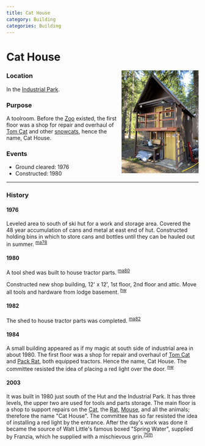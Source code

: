 ```yaml
---
title: Cat House
category: Building
categories: Building
---
```

# Cat House
<img src="img/2020%20Cat%20House.jpeg" style="width: 40%;" align="right">

### Location

In the [Industrial Park](Industrial-Park).

### Purpose

A toolroom. Before the [Zoo](Zoo) existed, the first floor was a shop for repair and overhaul of [Tom Cat](Tom-Cat) and other [snowcats](https://en.wikipedia.org/wiki/Snowcat), hence the name, Cat House.

### Events
- Ground cleared: 1976
- Constructed: 1980

---
### History

#### 1976

Leveled area to south of ski hut for a work and storage area. Covered the 48 year accumulation of cans and metal at east end of hut. Constructed holding bins in which to store cans and bottles until they can be hauled out in summer. <sup>[ma78][]</sup>

#### 1980

A tool shed was built to house tractor parts. <sup>[ma80][]</sup>

Constructed new shop building, 12' x 12', 1st floor, 2nd floor and attic. Move all tools and hardware from lodge basement. <sup>[hw][]</sup>

#### 1982

The shed to house tractor parts was completed. <sup>[ma82][]</sup>

#### 1984

A small building appeared as if my magic at south side of industrial area in about 1980. The first floor was a shop for repair and overhaul of [Tom Cat](Tom-Cat) and [Pack Rat](Pack-Rat), both equipped tractors. Hence the name, Cat House. The committee resisted the idea of placing a red light over the door. <sup>[nw][]</sup>

#### 2003

It was built in 1980 just south of the Hut and the Industrial Park. It has three levels, the upper two are used for tools and parts storage. The main floor is a shop to support repairs on the [Cat](Tom-Cat), the [Rat](Pack-Rat), [Mouse](Mouse), and all the animals; therefore the name "Cat House". The committee has so far resisted the idea of installing a red light by the entrance. After the day's work was done it became the source of Walt Little's famous boxed "Spring Water", supplied by Franzia, which he supplied with a mischievous grin.<sup>[75th][]</sup>


[75th]: Anniversary#75th
[ma78]: Mountaineer-Annual#1978
[ma80]: Mountaineer-Annual#1980
[ma82]: Mountaineer-Annual#1982
[nw]: Names-Walt "Meany Names by Walter Little, 1984"
[hw]: History-Walt "Meany History, by Walt Little"
